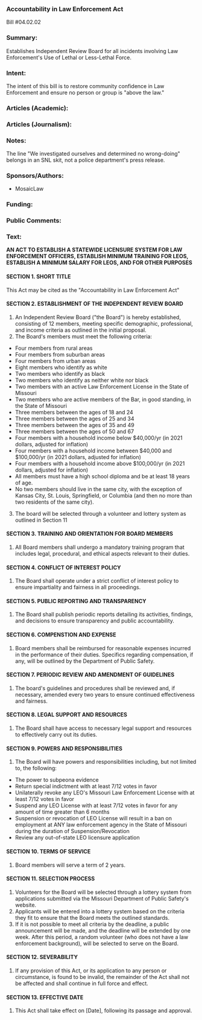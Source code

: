 ### **Accountability in Law Enforcement Act**
Bill #04.02.02
<br>

### Summary:
Establishes Independent Review Board for all incidents involving Law Enforcement's Use of Lethal or Less-Lethal Force.
<br>

### Intent:
The intent of this bill is to restore community confidence in Law Enforcement and ensure no person or group is "above the law." 
<br>

### Articles (Academic):


### Articles (Journalism):


### Notes:
The line "We investigated ourselves and determined no wrong-doing" belongs in an SNL skit, not a police department's press release.

### Sponsors/Authors:
* MosaicLaw<br>

### Funding:

### Public Comments:


### Text:<br>

**AN ACT TO ESTABLISH A STATEWIDE LICENSURE SYSTEM FOR LAW ENFORCEMENT OFFICERS, ESTABLISH MINIMUM TRAINING FOR LEOS, ESTABLISH A MINIMUM SALARY FOR LEOS, AND FOR OTHER PURPOSES**

#### SECTION 1. SHORT TITLE
This Act may be cited as the "Accountability in Law Enforcement Act"

#### SECTION 2. ESTABLISHMENT OF THE INDEPENDENT REVIEW BOARD
1. An Independent Review Board ("the Board") is hereby established, consisting of 12 members, meeting specific demographic, professional, and income criteria as outlined in the initial proposal.
2. The Board's members must meet the following criteria:
- Four members from rural areas
- Four members from suburban areas
- Four members from urban areas
- Eight members who identify as white
- Two members who identify as black
- Two members who identify as neither white nor black
- Two members with an active Law Enforcement License in the State of Missouri
- Two members who are active members of the Bar, in good standing, in the State of Missouri
- Three members between the ages of 18 and 24
- Three members between the ages of 25 and 34
- Three members between the ages of 35 and 49
- Three members between the ages of 50 and 67
- Four members with a household income below $40,000/yr (in 2021 dollars, adjusted for inflation)
- Four members with a household income between $40,000 and $100,000/yr (in 2021 dollars, adjusted for inflation)
- Four members with a household income above $100,000/yr (in 2021 dollars, adjusted for inflation)
- All members must have a high school diploma and be at least 18 years of age.
- No two members should live in the same city, with the exception of Kansas City, St. Louis, Springfield, or Columbia (and then no more than two residents of the same city). 
3. The board will be selected through a volunteer and lottery system as outlined in Section 11

#### SECTION 3. TRAINING AND ORIENTATION FOR BOARD MEMBERS
1. All Board members shall undergo a mandatory training program that includes legal, procedural, and ethical aspects relevant to their duties.

#### SECTION 4. CONFLICT OF INTEREST POLICY
1. The Board shall operate under a strict conflict of interest policy to ensure impartiality and fairness in all proceedings.

#### SECTION 5. PUBLIC REPORTING AND TRANSPARENCY
1. The Board shall publish periodic reports detailing its activities, findings, and decisions to ensure transparency and public accountability.

#### SECTION 6. COMPENSTION AND EXPENSE
1. Board members shall be reimbursed for reasonable expenses incurred in the performance of their duties. Specifics regarding compensation, if any, will be outlined by the Department of Public Safety.

#### SECTION 7. PERIODIC REVIEW AND AMENDMENT OF GUIDELINES
1. The board's guidelines and procedures shall be reviewed and, if necessary, amended every two years to ensure continued effectiveness and fairness.

#### SECTION 8. LEGAL SUPPORT AND RESOURCES
1. The Board shall have access to necessary legal support and resources to effectively carry out its duties.

#### SECTION 9. POWERS AND RESPONSIBILITIES
1. The Board will have powers and responsibilities including, but not limited to, the following:
- The power to subpeona evidence
- Return special indictment with at least 7/12 votes in favor
- Unilaterally revoke any LEO's Missouri Law Enforcement License with at least 7/12 votes in favor
- Suspend any LEO License with at least 7/12 votes in favor for any amount of time greater than 6 months
- Suspension or revocation of LEO License will result in a ban on employment at ANY law enforcement agency in the State of Missouri during the duration of Suspension/Revocation
- Review any out-of-state LEO licensure application


#### SECTION 10. TERMS OF SERVICE
1. Board members will serve a term of 2 years.

#### SECTION 11. SELECTION PROCESS
1. Volunteers for the Board will be selected through a lottery system from applications submitted via the Missouri Department of Public Safety's website.
2. Applicants will be entered into a lottery system based on the criteria they fit to ensure that the Board meets the outlined standards.
3. If it is not possible to meet all criteria by the deadline, a public announcement will be made, and the deadline will be extended by one week. After this period, a random volunteer (who does not have a law enforcement background), will be selected to serve on the Board. 

#### SECTION 12. SEVERABILITY
1. If any provision of this Act, or its application to any person or circumstance, is found to be invalid, the remainder of the Act shall not be affected and shall continue in full force and effect.

#### SECTION 13. EFFECTIVE DATE
1. This Act shall take effect on [Date], following its passage and approval.